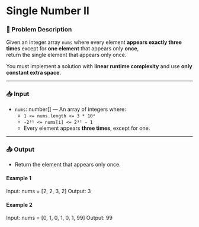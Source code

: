 # Single Number II

### 📝 Problem Description

Given an integer array `nums` where every element **appears exactly three times** except for **one element** that appears only **once**,  
return the single element that appears only once.

You must implement a solution with **linear runtime complexity** and use **only constant extra space**.

---

### 📥 Input

-   `nums`: number[] — An array of integers where:
    -   `1 <= nums.length <= 3 * 10⁴`
    -   `-2³¹ <= nums[i] <= 2³¹ - 1`
    -   Every element appears **three times**, except for one.

---

### 📤 Output

-   Return the element that appears only once.

#### Example 1

Input: nums = [2, 2, 3, 2]
Output: 3

#### Example 2

Input: nums = [0, 1, 0, 1, 0, 1, 99]
Output: 99
